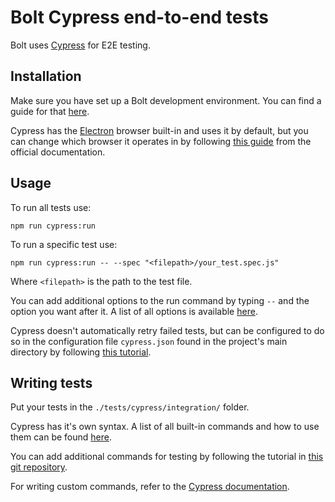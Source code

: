 Bolt Cypress end-to-end tests
===
  Bolt uses [Cypress](https://docs.cypress.io/guides/overview/why-cypress) for E2E testing.
  
Installation
---
  Make sure you have set up a Bolt development environment. You can find a guide for that [here](https://github.com/bolt/core/tree/master#progress).
  
  Cypress has the [Electron](https://www.electronjs.org) browser built-in and uses it by default, but you can change which browser it operates in by following [this guide](https://docs.cypress.io/guides/guides/launching-browsers) from the official documentation.
  
Usage
---
  To run all tests use:
  ```
  npm run cypress:run
  ```
  
  To run a specific test use:
  ```
  npm run cypress:run -- --spec "<filepath>/your_test.spec.js"
  ```
  Where `<filepath>` is the path to the test file.
  
  You can add additional options to the run command by typing `--` and the option you want after it. A list of all options is available [here](https://docs.cypress.io/guides/guides/command-line#Commands).
  
  Cypress doesn't automatically retry failed tests, but can be configured to do so in the configuration file `cypress.json` found in the project's main directory by following [this tutorial](https://docs.cypress.io/guides/guides/test-retries#Global-Configuration).
  
Writing tests
---
  Put your tests in the `./tests/cypress/integration/` folder.
  
  Cypress has it's own syntax. A list of all built-in commands and how to use them can be found [here](https://docs.cypress.io/api/table-of-contents).
  
  You can add additional commands for testing by following the tutorial in [this git repository](https://github.com/testing-library/cypress-testing-library).
  
  For writing custom commands, refer to the [Cypress documentation](docs.cypress.io/api/cypress-api/custom-commands).
